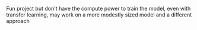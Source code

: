 Fun project but don't have the compute power to train the model, even with transfer learning, may work on a more modestly sized model and a different approach
